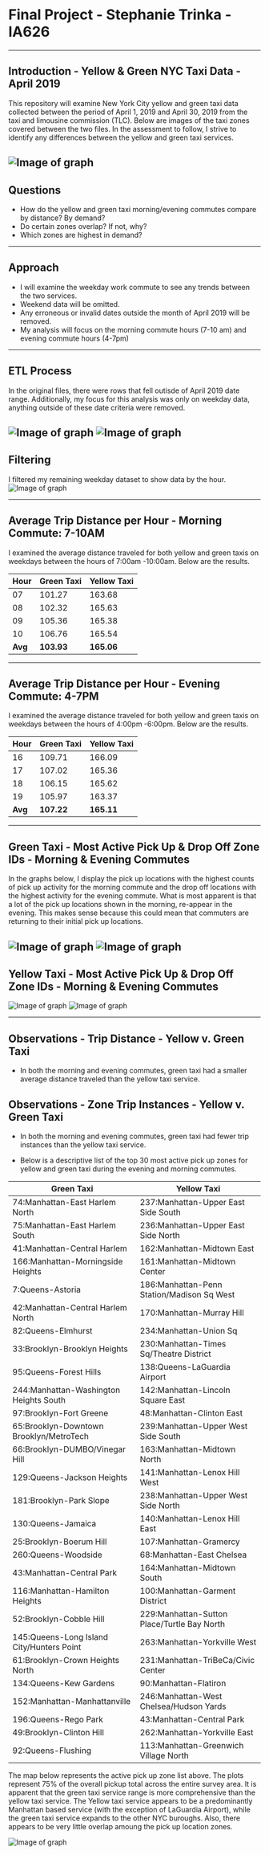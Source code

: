 # Final Project - Stephanie Trinka - IA626 
---------------------------------------------------------------------------------------
## Introduction - Yellow & Green NYC Taxi Data - April 2019

This repository will examine New York City yellow and green taxi data collected between the period of April 1, 2019 and April 30, 2019 from the taxi and limousine commission (TLC). 
Below are images of the taxi zones covered between the two files. In the assessment to follow, I strive to identify any differences between the yellow and green taxi services. 

![Image of graph](https://github.com/johnsosc/626finalproj/blob/main/Images/map.png)
------------------------------------------------------------------------------------------
## Questions

* How do the yellow and green taxi morning/evening commutes compare by distance? By demand?
* Do certain zones overlap? If not, why?
* Which zones are highest in demand? 
--------------------------------------------------------------------------------------------
## Approach
* I will examine the weekday work commute to see any trends between the two services. 
* Weekend data will be omitted.
* Any erroneous or invalid dates outside the month of April 2019 will be removed. 
* My analysis will focus on the morning commute hours (7-10 am) and evening commute hours (4-7pm)
------------------------------------------------------------------------------------------------
## ETL Process

In the original files, there were rows that fell outisde of April 2019 date range. Additionally, my focus for this analysis was only on weekday data, anything outside of these date criteria were removed. 

![Image of graph](https://github.com/johnsosc/626finalproj/blob/main/Images/DateFilter.PNG)
![Image of graph](https://github.com/johnsosc/626finalproj/blob/main/Images/weekdayfiltering.PNG)
-------------------------------------------------------------------------------------------------
## Filtering 

I filtered my remaining weekday dataset to show data by the hour. 
![Image of graph](https://github.com/johnsosc/626finalproj/blob/main/Images/FilteringSample.PNG)

---------------------------------------------------------------------------------------------------
## Average Trip Distance per Hour - Morning Commute: 7-10AM

I examined the average distance traveled for both yellow and green taxis on weekdays between the hours of 7:00am -10:00am. Below are the results. 

Hour | Green Taxi | Yellow Taxi  |
-------------|-------------|--------|
07 | 101.27 | 163.68 |
08 | 102.32 | 165.63 |
09 | 105.36 | 165.38 |
10 | 106.76 | 165.54 |
**Avg**|**103.93** |**165.06** |
-----------------------------------------------------
## Average Trip Distance per Hour - Evening Commute: 4-7PM

I examined the average distance traveled for both yellow and green taxis on weekdays between the hours of 4:00pm -6:00pm. Below are the results. 

Hour | Green Taxi | Yellow Taxi |
-------------|-------------|--------|
16 |109.71 | 166.09 |
17 |107.02 | 165.36 |
18 |106.15 | 165.62 |
19 |105.97 | 163.37 | 
**Avg**|**107.22** | **165.11** |
-------------------------------------
## Green Taxi - Most Active Pick Up & Drop Off Zone IDs - Morning & Evening Commutes ##
In the graphs below, I display the pick up locations with the highest counts of pick up activity for the morning commute and the drop off locations with the highest activity for the evening commute. What is most apparent is that a lot of the pick up locations shown in the morning, re-appear in the evening. This makes sense because this could mean that commuters are returning to their initial pick up locations.

![Image of graph](https://github.com/johnsosc/626finalproj/blob/main/Images/GreenTaxi_PUMorningCount.PNG)
![Image of graph](https://github.com/johnsosc/626finalproj/blob/main/Images/GreenTaxi_DOEveningCount.PNG)
-------------------------------------
## Yellow Taxi - Most Active Pick Up & Drop Off Zone IDs - Morning & Evening Commutes ##

![Image of graph](https://github.com/johnsosc/626finalproj/blob/main/Images/YellowTaxi_PUMorningCount.PNG)
![Image of graph](https://github.com/johnsosc/626finalproj/blob/main/Images/YellowTaxi_DOEveningCount.PNG)

--------------------------------------------------
## Observations - Trip Distance - Yellow v. Green Taxi
* In both the morning and evening commutes, green taxi had a smaller average distance traveled than the yellow taxi service. 
## Observations - Zone Trip Instances - Yellow v. Green Taxi
* In both the morning and evening commutes, green taxi had fewer trip instances than the yellow taxi service. 

* Below is a descriptive list of the top 30 most active pick up zones for yellow and green taxi during the evening and morning commutes. 

Green Taxi | Yellow Taxi |
-------------|-------------|
74:Manhattan-East Harlem North|237:Manhattan-Upper East Side South
75:Manhattan-East Harlem South|236:Manhattan-Upper East Side North
41:Manhattan-Central Harlem|162:Manhattan-Midtown East
166:Manhattan-Morningside Heights|161:Manhattan-Midtown Center
7:Queens-Astoria|186:Manhattan-Penn Station/Madison Sq West
42:Manhattan-Central Harlem North|170:Manhattan-Murray Hill
82:Queens-Elmhurst|234:Manhattan-Union Sq
33:Brooklyn-Brooklyn Heights|230:Manhattan-Times Sq/Theatre District
95:Queens-Forest Hills|138:Queens-LaGuardia Airport
244:Manhattan-Washington Heights South|142:Manhattan-Lincoln Square East
97:Brooklyn-Fort Greene|48:Manhattan-Clinton East
65:Brooklyn-Downtown Brooklyn/MetroTech|239:Manhattan-Upper West Side South
66:Brooklyn-DUMBO/Vinegar Hill|163:Manhattan-Midtown North
129:Queens-Jackson Heights|141:Manhattan-Lenox Hill West
181:Brooklyn-Park Slope|238:Manhattan-Upper West Side North
130:Queens-Jamaica|140:Manhattan-Lenox Hill East
25:Brooklyn-Boerum Hill|107:Manhattan-Gramercy
260:Queens-Woodside|68:Manhattan-East Chelsea
43:Manhattan-Central Park|164:Manhattan-Midtown South
116:Manhattan-Hamilton Heights|100:Manhattan-Garment District
52:Brooklyn-Cobble Hill|229:Manhattan-Sutton Place/Turtle Bay North
145:Queens-Long Island City/Hunters Point|263:Manhattan-Yorkville West
61:Brooklyn-Crown Heights North|231:Manhattan-TriBeCa/Civic Center
134:Queens-Kew Gardens|90:Manhattan-Flatiron
152:Manhattan-Manhattanville|246:Manhattan-West Chelsea/Hudson Yards
196:Queens-Rego Park|43:Manhattan-Central Park
49:Brooklyn-Clinton Hill|262:Manhattan-Yorkville East
92:Queens-Flushing|113:Manhattan-Greenwich Village North

The map below represents the active pick up zone list above. The plots represent 75% of the overall pickup total across the entire survey area.
It is apparent that the green taxi service range is more comprehensive than the yellow taxi service. 
The Yellow taxi service appears to be a predominantly Manhattan based service (with the exception of LaGuardia Airport), while the green taxi service expands to the other NYC buroughs.
Also, there appears to be very little overlap amoung the pick up location zones. 

![Image of graph](https://github.com/johnsosc/626finalproj/blob/main/Images/TopTrips.png)